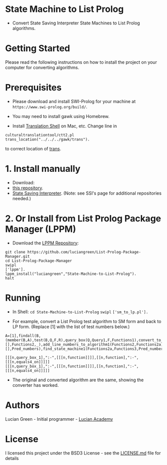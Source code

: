 # State Machine to List Prolog

* Convert State Saving Interpreter State Machines to List Prolog algorithms.


# Getting Started

Please read the following instructions on how to install the project on your computer for converting algorithms.

# Prerequisites

* Please download and install SWI-Prolog for your machine at `https://www.swi-prolog.org/build/`.

* You may need to install gawk using Homebrew.

* Install <a href="https://github.com/soimort/translate-shell">Translation Shell</a> on Mac, etc.
Change line in
```
culturaltranslationtool/ctt2.pl
trans_location("../../../gawk/trans").
```
to correct location of <a href="https://github.com/soimort/translate-shell">trans</a>.

# 1. Install manually

* Download:
* <a href="https://github.com/luciangreen/State-Machine-to-List-Prolog">this repository</a>.
* <a href="https://github.com/luciangreen/SSI">State Saving Interpreter</a>. (Note: see SSI's page for additional repositories needed.)

# 2. Or Install from List Prolog Package Manager (LPPM)

* Download the <a href="https://github.com/luciangreen/List-Prolog-Package-Manager">LPPM Repository</a>:

```
git clone https://github.com/luciangreen/List-Prolog-Package-Manager.git
cd List-Prolog-Package-Manager
swipl
['lppm'].
lppm_install("luciangreen","State-Machine-to-List-Prolog").
halt
```

# Running

* In Shell:
`cd State-Machine-to-List-Prolog`
`swipl`
`['sm_to_lp.pl'].`

* For example, convert a List Prolog test algorithm to SM form and  back to LP form.  (Replace [1] with the list of test numbers below.)

```
A=[1],findall(B,(member(B,A),test(B,Q,F,R),query_box(Q,Query1,F,Functions1),convert_to_grammar_part1(Functions1,[],Functions2,_),add_line_numbers_to_algorithm1(Functions2,Functions2a),find_pred_numbers(Functions2a,[],Pred_numbers),find_state_machine1(Functions2a,Functions3,Pred_numbers),sm_to_lp(Functions3,Functions2b),writeln1(Functions2),writeln1(Functions2b)),C),!.                  

[[[n,query_box_1],":-",[[[n,function]]]],[[n,function],":-",[[[n,equals4_on]]]]]
[[[n,query_box_1],":-",[[[n,function]]]],[[n,function],":-",[[[n,equals4_on]]]]]
```

* The original and converted algorithm are the same, showing the converter has worked.

# Authors

Lucian Green - Initial programmer - <a href="https://www.lucianacademy.com/">Lucian Academy</a>

# License

I licensed this project under the BSD3 License - see the <a href="LICENSE">LICENSE.md</a> file for details


